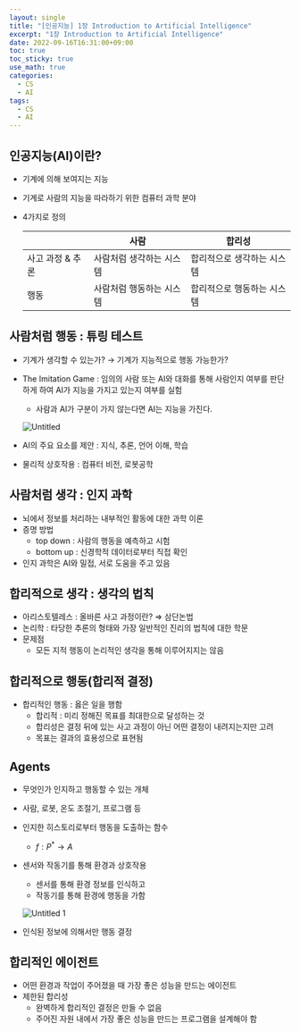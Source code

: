 ```yaml
---
layout: single
title: "[인공지능] 1장 Introduction to Artificial Intelligence"
excerpt: "1장 Introduction to Artificial Intelligence"
date: 2022-09-16T16:31:00+09:00
toc: true
toc_sticky: true
use_math: true
categories:
  - CS 
  - AI
tags:
  - CS
  - AI
---
```


## 인공지능(AI)이란?

- 기계에 의해 보여지는 지능
- 기계로 사람의 지능을 따라하기 위한 컴퓨터 과학 분야
- 4가지로 정의
    
    
    |  | 사람 | 합리성 |
    | --- | --- | --- |
    | 사고 과정 & 추론 | 사람처럼 생각하는 시스템 | 합리적으로 생각하는 시스템 |
    | 행동 | 사람처럼 행동하는 시스템 | 합리적으로 행동하는 시스템 |

## 사람처럼 행동 : 튜링 테스트

- 기계가 생각할 수 있는가? → 기계가 지능적으로 행동 가능한가?
- The Imitation Game : 임의의 사람 또는 AI와 대화를 통해 사람인지 여부를 판단하게 하여 AI가 지능을 가지고 있는지 여부를 실험
    - 사람과 AI가 구분이 가지 않는다면 AI는 지능을 가진다.
    
    ![Untitled](https://user-images.githubusercontent.com/60471550/196634025-1d2eb086-ad71-4370-a0e9-c4fa650f4347.png)
    
- AI의 주요 요소를 제안 : 지식, 추론, 언어 이해, 학습
- 물리적 상호작용 : 컴퓨터 비전, 로봇공학

## 사람처럼 생각 : 인지 과학

- 뇌에서 정보를 처리하는 내부적인 활동에 대한 과학 이론
- 증명 방법
    - top down : 사람의 행동을 예측하고 시험
    - bottom up : 신경학적 데이터로부터 직접 확인
- 인지 과학은 AI와 밀접, 서로 도움을 주고 있음

## 합리적으로 생각 : 생각의 법칙

- 아리스토텔레스 : 올바른 사고 과정이란? ⇒ 삼단논법
- 논리학 : 타당한 추론의 형태와 가장 일반적인 진리의 법칙에 대한 학문
- 문제점
    - 모든 지적 행동이 논리적인 생각을 통해 이루어지지는 않음

## 합리적으로 행동(합리적 결정)

- 합리적인 행동 : 옳은 일을 행함
    - 합리적 : 미리 정해진 목표를 최대한으로 달성하는 것
    - 합리성은 결정 뒤에 있는 사고 과정이 아닌 어떤 결정이 내려지는지만 고려
    - 목표는 결과의 효용성으로 표현됨

## Agents

- 무엇인가 인지하고 행동할 수 있는 개체
- 사람, 로봇, 온도 조절기, 프로그램 등
- 인지한 히스토리로부터 행동을 도출하는 함수
    - $f : P^* \rightarrow A$
- 센서와 작동기를 통해 환경과 상호작용
    - 센서를 통해 환경 정보를 인식하고
    - 작동기를 통해 환경에 행동을 가함
    
    ![Untitled 1](https://user-images.githubusercontent.com/60471550/196634093-8cdba83b-257d-4de5-8a85-96ee54fd416e.png)
    
- 인식된 정보에 의해서만 행동 결정

## 합리적인 에이전트

- 어떤 환경과 작업이 주어졌을 때 가장 좋은 성능을 만드는 에이전트
- 제한된 합리성
    - 완벽하게 합리적인 결정은 만들 수 없음
    - 주어진 자원 내에서 가장 좋은 성능을 만드는 프로그램을 설계해야 함